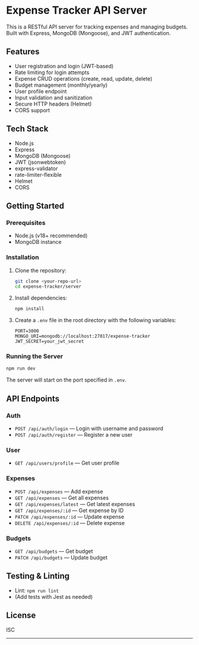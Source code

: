 # Expense Tracker API Server

This is a RESTful API server for tracking expenses and managing budgets. Built with Express, MongoDB (Mongoose), and JWT authentication.

## Features

- User registration and login (JWT-based)
- Rate limiting for login attempts
- Expense CRUD operations (create, read, update, delete)
- Budget management (monthly/yearly)
- User profile endpoint
- Input validation and sanitization
- Secure HTTP headers (Helmet)
- CORS support

## Tech Stack

- Node.js
- Express
- MongoDB (Mongoose)
- JWT (jsonwebtoken)
- express-validator
- rate-limiter-flexible
- Helmet
- CORS

## Getting Started

### Prerequisites

- Node.js (v18+ recommended)
- MongoDB instance

### Installation

1. Clone the repository:

   ```sh
   git clone <your-repo-url>
   cd expense-tracker/server
   ```

2. Install dependencies:

   ```sh
   npm install
   ```

3. Create a `.env` file in the root directory with the following variables:

   ```
   PORT=3000
   MONGO_URI=mongodb://localhost:27017/expense-tracker
   JWT_SECRET=your_jwt_secret
   ```

### Running the Server

```sh
npm run dev
```

The server will start on the port specified in `.env`.

## API Endpoints

### Auth

- `POST /api/auth/login` — Login with username and password
- `POST /api/auth/register` — Register a new user

### User

- `GET /api/users/profile` — Get user profile

### Expenses

- `POST /api/expenses` — Add expense
- `GET /api/expenses` — Get all expenses
- `GET /api/expenses/latest` — Get latest expenses
- `GET /api/expenses/:id` — Get expense by ID
- `PATCH /api/expenses/:id` — Update expense
- `DELETE /api/expenses/:id` — Delete expense

### Budgets

- `GET /api/budgets` — Get budget
- `PATCH /api/budgets` — Update budget

## Testing & Linting

- Lint: `npm run lint`
- (Add tests with Jest as needed)

## License

ISC

---
